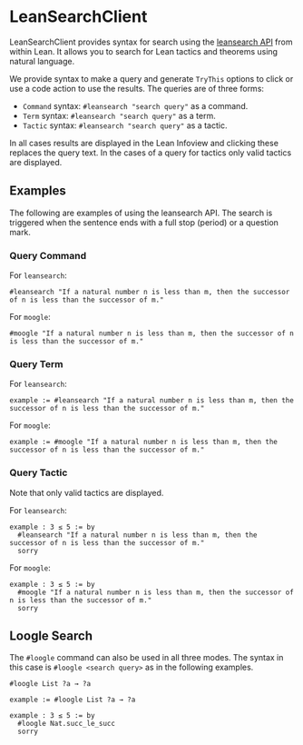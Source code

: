 # LeanSearchClient

LeanSearchClient provides syntax for search using the [leansearch API](https://leansearch.net/) from within Lean. It allows you to search for Lean tactics and theorems using natural language.

We provide syntax to make a query and generate `TryThis` options to click or use a code action to use the results. The queries are of three forms:

* `Command` syntax: `#leansearch "search query"` as a command.
* `Term` syntax: `#leansearch "search query"` as a term.
* `Tactic` syntax: `#leansearch "search query"` as a tactic.

In all cases results are displayed in the Lean Infoview and clicking these replaces the query text. In the cases of a query for tactics only valid tactics are displayed.

## Examples

The following are examples of using the leansearch API. The search is triggered when the sentence ends with a full stop (period) or a question mark.

### Query Command

For `leansearch`:

```lean
#leansearch "If a natural number n is less than m, then the successor of n is less than the successor of m."
```

For `moogle`:

```lean
#moogle "If a natural number n is less than m, then the successor of n is less than the successor of m."
```


### Query Term

For `leansearch`:

```lean
example := #leansearch "If a natural number n is less than m, then the successor of n is less than the successor of m."
```

For `moogle`:

```lean
example := #moogle "If a natural number n is less than m, then the successor of n is less than the successor of m."
```


### Query Tactic

Note that only valid tactics are displayed.

For `leansearch`:

```lean
example : 3 ≤ 5 := by
  #leansearch "If a natural number n is less than m, then the successor of n is less than the successor of m."
  sorry
```

For `moogle`:

```lean
example : 3 ≤ 5 := by
  #moogle "If a natural number n is less than m, then the successor of n is less than the successor of m."
  sorry
```

## Loogle Search

The `#loogle` command can also be used in all three modes. The syntax in this case is `#loogle <search query>` as in the following examples.

```lean
#loogle List ?a → ?a

example := #loogle List ?a → ?a

example : 3 ≤ 5 := by
  #loogle Nat.succ_le_succ
  sorry
```